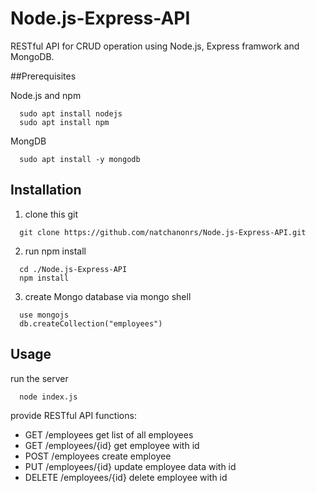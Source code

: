# Node.js-Express-API

RESTful API for CRUD operation using Node.js, Express framwork and MongoDB.

##Prerequisites

Node.js and npm
```
  sudo apt install nodejs
  sudo apt install npm
```
MongDB
```
  sudo apt install -y mongodb
```

## Installation

1. clone this git
```
  git clone https://github.com/natchanonrs/Node.js-Express-API.git
```

2. run npm install
```
  cd ./Node.js-Express-API
  npm install
```

3. create Mongo database via mongo shell
```
  use mongojs
  db.createCollection("employees")
```

## Usage
run the server
```
  node index.js
```

provide RESTful API functions:
* GET /employees          get list of all employees
* GET /employees/{id}     get employee with id
* POST /employees         create employee
* PUT /employees/{id}     update employee data with id
* DELETE /employees/{id}  delete employee with id
